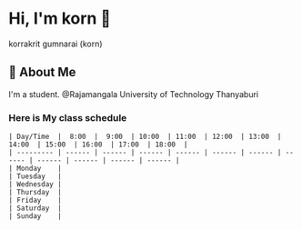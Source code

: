 # Hi, I'm korn 👋
korrakrit gumnarai (korn)




## 🚀 About Me
I'm a student.
@Rajamangala University of Technology Thanyaburi

### Here is My class schedule
```
| Day/Time  |  8:00  |  9:00  | 10:00  | 11:00  | 12:00  | 13:00  | 14:00  | 15:00  | 16:00  | 17:00  | 18:00  |
| --------- | ------ | ------ | ------ | ------ | ------ | ------ | ------ | ------ | ------ | ------ | ------ |
| Monday    |
| Tuesday   |
| Wednesday |
| Thursday  |
| Friday    |
| Saturday  |
| Sunday    |

```
